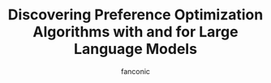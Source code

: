 ---
title: Discovering Preference Optimization Algorithms with and for Large Language Models 
author: fanconic
paperauthors: Chris Lu*, Samuel Holt*, *Claudio Fanconi*, Alex J. Chan, Jakob Foerster‡, Mihaela van der Schaar‡, Robert Tjarko Lange‡
categories: [ Natural Language Processing , Preference Optimization ]
image: assets/images/discopop.gif  
venue:  Preprint, under review
link: https://arxiv.org/abs/2406.08414
pdf: https://arxiv.org/pdf/2406.08414
github: https://github.com/luchris429/Discopop
---
